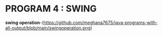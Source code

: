 # PROGRAM 4 : SWING

**swing operation**-(https://github.com/meghana7675/java-programs-with-all-output/blob/main/swingoperation.png)



